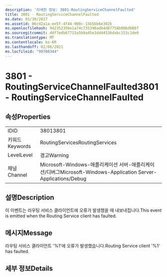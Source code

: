 ```yaml
---
description: '자세한 정보: 3801-RoutingServiceChannelFaulted'
title: 3801 - RoutingServiceChannelFaulted
ms.date: 03/30/2017
ms.assetid: 06cd2a1a-ee5f-4f44-900c-15b5bb6e302b
ms.openlocfilehash: 942352356e1a74c735390adb4d87758b00bdb06f
ms.sourcegitcommit: ddf7edb67715a5b9a45e3dd44536dabc153c1de0
ms.translationtype: MT
ms.contentlocale: ko-KR
ms.lasthandoff: 02/06/2021
ms.locfileid: "99760344"
---
```

# <a name="3801---routingservicechannelfaulted"></a><span data-ttu-id="16ef4-103">3801 - RoutingServiceChannelFaulted</span><span class="sxs-lookup"><span data-stu-id="16ef4-103">3801 - RoutingServiceChannelFaulted</span></span>

## <a name="properties"></a><span data-ttu-id="16ef4-104">속성</span><span class="sxs-lookup"><span data-stu-id="16ef4-104">Properties</span></span>  
  
|||  
|-|-|  
|<span data-ttu-id="16ef4-105">ID</span><span class="sxs-lookup"><span data-stu-id="16ef4-105">ID</span></span>|<span data-ttu-id="16ef4-106">3801</span><span class="sxs-lookup"><span data-stu-id="16ef4-106">3801</span></span>|  
|<span data-ttu-id="16ef4-107">키워드</span><span class="sxs-lookup"><span data-stu-id="16ef4-107">Keywords</span></span>|<span data-ttu-id="16ef4-108">RoutingServices</span><span class="sxs-lookup"><span data-stu-id="16ef4-108">RoutingServices</span></span>|  
|<span data-ttu-id="16ef4-109">Level</span><span class="sxs-lookup"><span data-stu-id="16ef4-109">Level</span></span>|<span data-ttu-id="16ef4-110">경고</span><span class="sxs-lookup"><span data-stu-id="16ef4-110">Warning</span></span>|  
|<span data-ttu-id="16ef4-111">채널</span><span class="sxs-lookup"><span data-stu-id="16ef4-111">Channel</span></span>|<span data-ttu-id="16ef4-112">Microsoft-Windows-애플리케이션 서버-애플리케이션/디버그</span><span class="sxs-lookup"><span data-stu-id="16ef4-112">Microsoft-Windows-Application Server-Applications/Debug</span></span>|  
  
## <a name="description"></a><span data-ttu-id="16ef4-113">설명</span><span class="sxs-lookup"><span data-stu-id="16ef4-113">Description</span></span>  

 <span data-ttu-id="16ef4-114">이 이벤트는 라우팅 서비스 클라이언트에 오류가 발생했을 때 내보내집니다.</span><span class="sxs-lookup"><span data-stu-id="16ef4-114">This event is emitted when the Routing Service client has faulted.</span></span>  
  
## <a name="message"></a><span data-ttu-id="16ef4-115">메시지</span><span class="sxs-lookup"><span data-stu-id="16ef4-115">Message</span></span>  

 <span data-ttu-id="16ef4-116">라우팅 서비스 클라이언트 '%1'에 오류가 발생했습니다.</span><span class="sxs-lookup"><span data-stu-id="16ef4-116">Routing Service client '%1' has faulted.</span></span>  
  
## <a name="details"></a><span data-ttu-id="16ef4-117">세부 정보</span><span class="sxs-lookup"><span data-stu-id="16ef4-117">Details</span></span>
